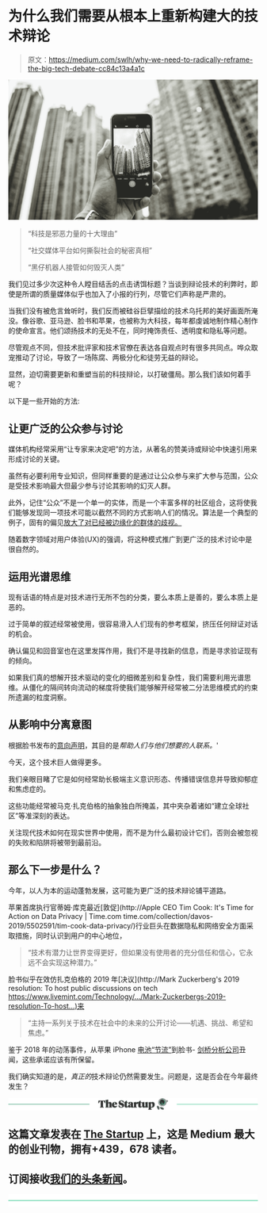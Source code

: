 # 为什么我们需要从根本上重新构建大的技术辩论

> 原文：<https://medium.com/swlh/why-we-need-to-radically-reframe-the-big-tech-debate-cc84c13a4a1c>

![](img/e57fa28156ab2f3cd65796dbf5fce21f.png)

> “科技是邪恶力量的十大理由”
> 
> “社交媒体平台如何撕裂社会的秘密真相”
> 
> “黑仔机器人接管如何毁灭人类”

我们见过多少次这种令人瞠目结舌的点击诱饵标题？当谈到辩论技术的利弊时，即使是所谓的质量媒体似乎也加入了小报的行列，尽管它们声称是严肃的。

当我们没有被危言耸听时，我们反而被硅谷巨擘描绘的技术乌托邦的美好画面所淹没。像谷歌、亚马逊、脸书和苹果，也被称为大科技，每年都虔诚地制作精心制作的使命宣言。他们颂扬技术的无处不在，同时掩饰责任、透明度和隐私等问题。

尽管观点不同，但技术批评家和技术官僚在表达各自观点时有很多共同点。哗众取宠推动了讨论，导致了一场陈腐、两极分化和徒劳无益的辩论。

显然，迫切需要更新和重塑当前的科技辩论，以打破僵局。那么我们该如何着手呢？

以下是一些开始的方法:

## **让更广泛的公众参与讨论**

媒体机构经常采用“让专家来决定吧”的方法，从著名的赞美诗或辩论中快速引用来形成讨论的关键。

虽然有必要利用专业知识，但同样重要的是通过让公众参与来扩大参与范围，公众是受技术影响最大但最少参与讨论其影响的幻灭人群。

此外，记住“公众”不是一个单一的实体，而是一个丰富多样的社区组合，这将使我们能够发现同一项技术可能以截然不同的方式影响人们的情况。算法是一个典型的例子，固有的偏见[放大了对已经被边缘化的群体的歧视。](https://www.newscientist.com/article/2166207-discriminating-algorithms-5-times-ai-showed-prejudice/)

随着数字领域对用户体验(UX)的强调，将这种模式推广到更广泛的技术讨论中是很自然的。

## **运用光谱思维**

现有话语的特点是对技术进行无所不包的分类，要么本质上是善的，要么本质上是恶的。

过于简单的叙述经常被使用，很容易滑入人们现有的参考框架，挤压任何辩证对话的机会。

确认偏见和回音室也在这里发挥作用，我们不是寻找新的信息，而是寻求验证现有的倾向。

如果我们真的想解开技术驱动的变化的细微差别和复杂性，我们需要利用光谱思维。从僵化的隔间转向流动的梯度将使我们能够解开经常被二分法思维模式的约束所遗漏的粒度洞察。

## **从影响中分离意图**

根据脸书发布的[意向声明](https://www.theguardian.com/technology/2012/feb/01/facebook-letter-mark-zuckerberg-text)，其目的是*帮助人们与他们想要的人联系。*'

今天，这个技术巨人做得更多。

我们亲眼目睹了它是如何经常助长极端主义意识形态、传播错误信息并导致抑郁症和焦虑症的。

这些功能经常被马克·扎克伯格的抽象独白所掩盖，其中夹杂着诸如“建立全球社区”等准深刻的表达。

关注现代技术如何在现实世界中使用，而不是为什么最初设计它们，否则会被忽视的失败和陷阱将被带到最前沿。

## 那么下一步是什么？

今年，以人为本的运动蓬勃发展，这可能为更广泛的技术辩论铺平道路。

苹果首席执行官蒂姆·库克最近[敦促](http://Apple CEO Tim Cook: It's Time for Action on Data Privacy | Time.com time.com/collection/davos-2019/5502591/tim-cook-data-privacy/)行业巨头在数据隐私和网络安全方面采取措施，同时认识到用户的中心地位，

> “技术有潜力让世界变得更好，但如果没有使用者的充分信任和信心，它永远不会实现这种潜力。”

脸书似乎在效仿扎克伯格的 2019 年[决议](http://Mark Zuckerberg's 2019 resolution: To host public discussions on tech https://www.livemint.com/Technology/.../Mark-Zuckerbergs-2019-resolution-To-host...)来

> “主持一系列关于技术在社会中的未来的公开讨论——机遇、挑战、希望和焦虑。”

鉴于 2018 年的动荡事件，从苹果 iPhone [电池“节流”](https://www.wired.co.uk/article/iphone-battery-replacement-throttling-ios)到脸书- [剑桥分析公司](https://www.bbc.co.uk/news/technology-45976300)丑闻，这些承诺应该有所保留。

我们确实知道的是，*真正的*技术辩论仍然需要发生。问题是，这是否会在今年最终发生？

[![](img/308a8d84fb9b2fab43d66c117fcc4bb4.png)](https://medium.com/swlh)

## 这篇文章发表在 [The Startup](https://medium.com/swlh) 上，这是 Medium 最大的创业刊物，拥有+439，678 读者。

## 订阅接收[我们的头条新闻](https://growthsupply.com/the-startup-newsletter/)。

[![](img/b0164736ea17a63403e660de5dedf91a.png)](https://medium.com/swlh)